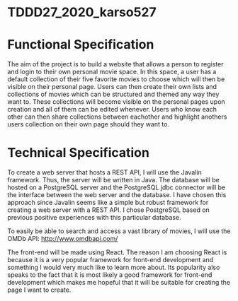# TDDD27_2020_karso527

# Functional Specification

The aim of the project is to build a website that allows a person to register and login to their own personal movie space. In this space, a user has a default collection of their five favorite movies to choose which will then be visible on their personal page. Users can then create their own lists and collections of movies which can be structured and themed any way they want to. These collections will become visible on the personal pages upon creation and all of them can be edited whenever. Users who know each other can then share collections between eachother and highlight anothers users collection on their own page should they want to. 

# Technical Specification

To create a web server that hosts a REST API, I will use the Javalin framework. Thus, the server will be written in Java. The database will be hosted on a PostgreSQL server and the PostgreSQL jdbc connector will be the interface between the web server and the database. I have chosen this approach since Javalin seems like a simple but robust framework for creating a web server with a REST API. I chose PostgreSQL based on previous positive experiences with this particular database.

To easily be able to search and access a vast library of movies, I will use the OMDb API: http://www.omdbapi.com/

The front-end will be made using React. The reason I am choosing React is because it is a very popular framework for front-end development and something I would very much like to learn more about. Its popularity also speaks to the fact that it is most likely a good framework for front-end development which makes me hopeful that it will be suitable for creating the page I want to create.
